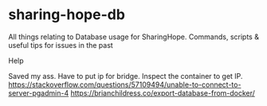 # sharing-hope-db

All things relating to Database usage for SharingHope. Commands, scripts &amp; useful tips for issues in the past

Help

Saved my ass. Have to put ip for bridge. Inspect the container to get IP. https://stackoverflow.com/questions/57109494/unable-to-connect-to-server-pgadmin-4
https://brianchildress.co/export-database-from-docker/
